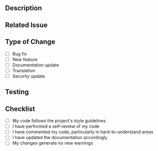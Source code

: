## Description
<!-- Describe your changes in detail -->

## Related Issue
<!-- Please link to the issue here -->

## Type of Change
- [ ] Bug fix
- [ ] New feature
- [ ] Documentation update
- [ ] Translation
- [ ] Security update

## Testing
<!-- Please describe how you tested your changes -->

## Checklist
- [ ] My code follows the project's style guidelines
- [ ] I have performed a self-review of my code
- [ ] I have commented my code, particularly in hard-to-understand areas
- [ ] I have updated the documentation accordingly
- [ ] My changes generate no new warnings
